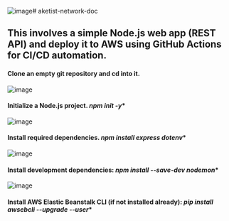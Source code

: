 ![image](https://github.com/user-attachments/assets/172e0b14-6de1-40c6-86a0-9093e17dadce)# aketist-network-doc
## This involves a simple Node.js web app (REST API) and deploy it to AWS using GitHub Actions for CI/CD automation.

#### Clone an empty git repository and cd into it. 
![image](https://github.com/user-attachments/assets/5f52efae-ed9d-4aea-8fb2-8e0638403195)


####  Initialize a Node.js project. *npm init -y**
![image](https://github.com/user-attachments/assets/03fe5516-a892-4f3a-9bd6-3aa43671050b)

#### Install required dependencies. *npm install express dotenv**
![image](https://github.com/user-attachments/assets/36d67080-03d7-4cff-848b-9cf575711008)

#### Install development dependencies: *npm install --save-dev nodemon**
![image](https://github.com/user-attachments/assets/c1ba5be2-01ed-49be-bbcc-d904e3737343)

####  Install AWS Elastic Beanstalk CLI (if not installed already): *pip install awsebcli --upgrade --user**






















